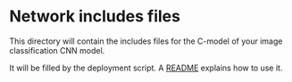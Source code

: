 # Network includes files
This directory will contain the includes files for the C-model of your image classification CNN model.

It will be filled by the deployment script. A [README](../../../../../../image_classification/deployment/README_STM32H7.md) explains how to use it.
